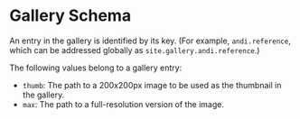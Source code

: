 # Gallery Schema

An entry in the gallery is identified by its key. (For example, `andi.reference`, which can be addressed globally as `site.gallery.andi.reference`.)

The following values belong to a gallery entry:

* `thumb`: The path to a 200x200px image to be used as the thumbnail in the gallery.
* `max`: The path to a full-resolution version of the image. 